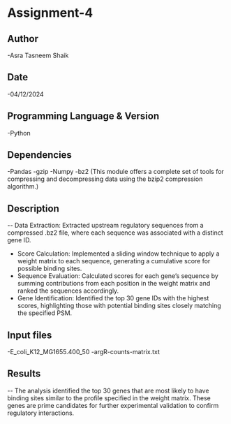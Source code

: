 # Assignment-4


## Author
-Asra Tasneem Shaik

## Date
-04/12/2024

## Programming Language & Version
-Python

## Dependencies
-Pandas
-gzip
-Numpy
-bz2 (This module offers a complete set of tools for compressing and decompressing data using the bzip2 compression algorithm.)


## Description
-- Data Extraction: Extracted upstream regulatory sequences from a compressed .bz2 file, where each sequence was associated with a distinct gene ID.
- Score Calculation: Implemented a sliding window technique to apply a weight matrix to each sequence, generating a cumulative score for possible binding sites.
- Sequence Evaluation: Calculated scores for each gene’s sequence by summing contributions from each position in the weight matrix and ranked the sequences accordingly.
- Gene Identification: Identified the top 30 gene IDs with the highest scores, highlighting those with potential binding sites closely matching the specified PSM.


## Input files
-E_coli_K12_MG1655.400_50
-argR-counts-matrix.txt


## Results
-- The analysis identified the top 30 genes that are most likely to have binding sites similar to the profile specified in the weight matrix. These genes are prime candidates for further experimental validation to confirm regulatory interactions.
